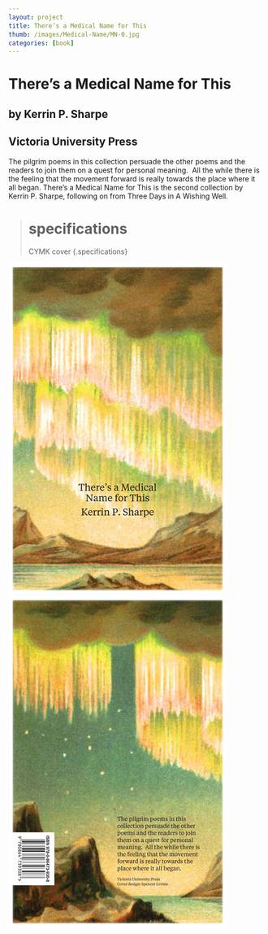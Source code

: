```yaml
---
layout: project
title: There’s a Medical Name for This
thumb: /images/Medical-Name/MN-0.jpg
categories: [book]
---
```


# There’s a Medical Name for This

## by Kerrin P. Sharpe
## Victoria University Press

The pilgrim poems in this collection persuade the other poems and the readers to join them on a quest for personal meaning.  All the while there is the feeling that the movement forward is really towards the place where it all began. There’s a Medical Name for This is the second collection by Kerrin P. Sharpe, following on from Three Days in A Wishing Well. 
> # specifications
> CYMK cover
{.specifications}

![](/images/Medical-Name/MN-1.jpg)
![](/images/Medical-Name/MN-2.jpg)
